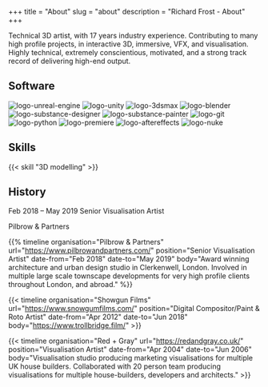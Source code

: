 +++
title = "About"
slug = "about"
description = "Richard Frost - About"
+++

Technical 3D artist, with 17 years industry experience. Contributing to many high profile projects, in interactive 3D, immersive, VFX, and visualisation. Highly technical, extremely conscientious, motivated, and a strong track record of delivering high-end output.

## Software

![logo-unreal-engine](../images/clear.svg)
![logo-unity](../images/clear.svg)
![logo-3dsmax](../images/clear.svg)
![logo-blender](../images/clear.svg)
![logo-substance-designer](../images/clear.svg)
![logo-substance-painter](../images/clear.svg)
![logo-git](../images/clear.svg)
![logo-python](../images/clear.svg)
![logo-premiere](../images/clear.svg)
![logo-aftereffects](../images/clear.svg)
![logo-nuke](../images/clear.svg)

## Skills

{{< skill "3D modelling" >}}

## History



Feb 2018 – May 2019
Senior Visualisation Artist

Pilbrow & Partners

{{% timeline 
organisation="Pilbrow & Partners"
url="https://www.pilbrowandpartners.com/"
position="Senior Visualisation Artist"
date-from="Feb 2018"
date-to="May 2019"
body="Award winning architecture and urban design studio in Clerkenwell, London. Involved in multiple large scale townscape developments for very high profile clients throughout London, and abroad." %}}

{{< timeline 
organisation="Showgun Films"
url="https://www.snowgumfilms.com/"
position="Digital Compositor/Paint & Roto Artist"
date-from="Apr 2012"
date-to="Jun 2018"
body="https://www.trollbridge.film/" >}}

{{< timeline 
organisation="Red + Gray"
url="https://redandgray.co.uk/"
position="Visualisation Artist"
date-from="Apr 2004"
date-to="Jun 2006"
body="Visualisation studio producing marketing visualisations for multiple UK house builders. Collaborated with 20 person team producing visualisations for multiple house-builders, developers and architects." >}}